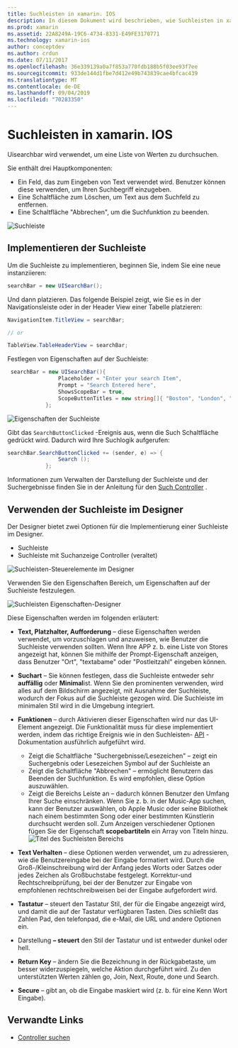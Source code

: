 ```yaml
---
title: Suchleisten in xamarin. IOS
description: In diesem Dokument wird beschrieben, wie Suchleisten in xamarin. IOS verwendet werden. Es wird erläutert, wie Suchleisten Programm gesteuert und in einem Storyboard erstellt werden.
ms.prod: xamarin
ms.assetid: 22A8249A-19C6-4734-8331-E49FE3170771
ms.technology: xamarin-ios
author: conceptdev
ms.author: crdun
ms.date: 07/11/2017
ms.openlocfilehash: 36e339139a0a7f853a770fdb188b5f03ee93f7ee
ms.sourcegitcommit: 933de144d1fbe7d412e49b743839cae4bfcac439
ms.translationtype: MT
ms.contentlocale: de-DE
ms.lasthandoff: 09/04/2019
ms.locfileid: "70283350"
---
```

# <a name="search-bars-in-xamarinios"></a>Suchleisten in xamarin. IOS

Uisearchbar wird verwendet, um eine Liste von Werten zu durchsuchen.

Sie enthält drei Hauptkomponenten:

- Ein Feld, das zum Eingeben von Text verwendet wird. Benutzer können diese verwenden, um Ihren Suchbegriff einzugeben.
- Eine Schaltfläche zum Löschen, um Text aus dem Suchfeld zu entfernen.
- Eine Schaltfläche "Abbrechen", um die Suchfunktion zu beenden.

![Suchleiste](searchbar-images/image1.png)

## <a name="implementing-the-search-bar"></a>Implementieren der Suchleiste

Um die Suchleiste zu implementieren, beginnen Sie, indem Sie eine neue instanziieren:

```csharp
searchBar = new UISearchBar();
```

Und dann platzieren. Das folgende Beispiel zeigt, wie Sie es in der Navigationsleiste oder in der Header View einer Tabelle platzieren:

```csharp
NavigationItem.TitleView = searchBar;

// or

TableView.TableHeaderView = searchBar;
```

Festlegen von Eigenschaften auf der Suchleiste:

```csharp
 searchBar = new UISearchBar(){
                Placeholder = "Enter your search Item",
                Prompt = "Search Entered here",
                ShowsScopeBar = true,
                ScopeButtonTitles = new string[]{ "Boston", "London", "SF" },
            };
```

![Eigenschaften der Suchleiste](searchbar-images/image6.png)

Gibt das `SearchButtonClicked` -Ereignis aus, wenn die Such Schaltfläche gedrückt wird. Dadurch wird Ihre Suchlogik aufgerufen:

```csharp
searchBar.SearchButtonClicked += (sender, e) => {
                Search ();
            };
```

Informationen zum Verwalten der Darstellung der Suchleiste und der Suchergebnisse finden Sie in der Anleitung für den [Such Controller](https://github.com/xamarin/recipes/tree/master/Recipes/ios/content_controls/search-controller) .

## <a name="using-the-search-bar-in-the-designer"></a>Verwenden der Suchleiste im Designer

Der Designer bietet zwei Optionen für die Implementierung einer Suchleiste im Designer.

- Suchleiste
- Suchleiste mit Suchanzeige Controller (veraltet)

![Suchleisten-Steuerelemente im Designer](searchbar-images/image2.png)

Verwenden Sie den Eigenschaften Bereich, um Eigenschaften auf der Suchleiste festzulegen.

![Suchleisten Eigenschaften-Designer](searchbar-images/image3.png)

Diese Eigenschaften werden im folgenden erläutert:

- **Text, Platzhalter, Aufforderung** – diese Eigenschaften werden verwendet, um vorzuschlagen und anzuweisen, wie Benutzer die Suchleiste verwenden sollten. Wenn Ihre APP z. b. eine Liste von Stores angezeigt hat, können Sie mithilfe der Prompt-Eigenschaft anzeigen, dass Benutzer "Ort", "textabame" oder "Postleitzahl" eingeben können.
- **Suchart** – Sie können festlegen, dass die Suchleiste entweder sehr **auffällig** oder **Minimal**ist. Wenn Sie den prominenten verwenden, wird alles auf dem Bildschirm angezeigt, mit Ausnahme der Suchleiste, wodurch der Fokus auf die Suchleiste gezogen wird. Die Suchleiste im minimalen Stil wird in die Umgebung integriert.
- **Funktionen** – durch Aktivieren dieser Eigenschaften wird nur das UI-Element angezeigt. Die Funktionalität muss für diese implementiert werden, indem das richtige Ereignis wie in den Suchleisten- [API](xref:UIKit.UISearchBar) -Dokumentation ausführlich aufgeführt wird.
  - Zeigt die Schaltfläche "Suchergebnisse/Lesezeichen" – zeigt ein Suchergebnis oder Lesezeichen Symbol auf der Suchleiste an
  - Zeigt die Schaltfläche "Abbrechen" – ermöglicht Benutzern das Beenden der Suchfunktion. Es wird empfohlen, diese Option auszuwählen.
  - Zeigt die Bereichs Leiste an – dadurch können Benutzer den Umfang Ihrer Suche einschränken. Wenn Sie z. b. in der Music-App suchen, kann der Benutzer auswählen, ob Apple Music oder seine Bibliothek nach einem bestimmten Song oder einer bestimmten Künstlerin durchsucht werden soll. Zum Anzeigen verschiedener Optionen fügen Sie der Eigenschaft **scopebartiteln** ein Array von Titeln hinzu.
  ![Titel des Suchleisten Bereichs](searchbar-images/image4.png)

- **Text Verhalten** – diese Optionen werden verwendet, um zu adressieren, wie die Benutzereingabe bei der Eingabe formatiert wird. Durch die Groß-/Kleinschreibung wird der Anfang jedes Worts oder Satzes oder jedes Zeichen als Großbuchstabe festgelegt. Korrektur-und Rechtschreibprüfung, bei der der Benutzer zur Eingabe von empfohlenen rechtschreibweisen bei der Eingabe aufgefordert wird.
- **Tastatur** – steuert den Tastatur Stil, der für die Eingabe angezeigt wird, und damit die auf der Tastatur verfügbaren Tasten. Dies schließt das Zahlen Pad, den telefonpad, die e-Mail, die URL und andere Optionen ein.
- Darstellung **– steuert** den Stil der Tastatur und ist entweder dunkel oder hell.
- **Return Key** – ändern Sie die Bezeichnung in der Rückgabetaste, um besser widerzuspiegeln, welche Aktion durchgeführt wird. Zu den unterstützten Werten zählen go, Join, Next, Route, done und Search.
- **Secure** – gibt an, ob die Eingabe maskiert wird (z. b. für eine Kenn Wort Eingabe).

## <a name="related-links"></a>Verwandte Links

- [Controller suchen](https://github.com/xamarin/recipes/tree/master/Recipes/ios/content_controls/search-controller)
